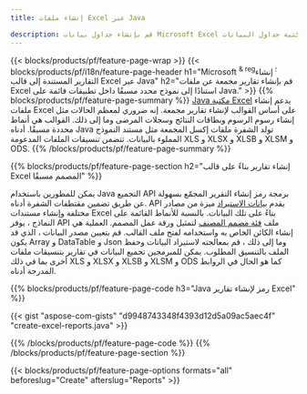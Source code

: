 ```yaml
---
title: إنشاء ملفات Excel عبر Java

description: قم بإنشاء جداول بيانات Microsoft Excel من ورقة نموذج باستخدام مكتبة جداول البيانات Java
---
```

{{< blocks/products/pf/feature-page-wrap >}}
{{< blocks/products/pf/i18n/feature-page-header h1="Microsoft <sup> & reg؛ </sup> إنشاء التقارير المستندة إلى قالب Excel عبر Java" h2="قم بإنشاء تقارير مجمعة عن ملفات Excel استنادًا إلى نموذج محدد مسبقًا داخل تطبيقات قائمة على Java." >}}
{{% blocks/products/pf/feature-page-summary %}}
[Java مكتبة Excel](/cells/java/) يدعم إنشاء ملفات Excel على أساس القوالب لإنشاء تقارير مجمعة. إنه ضروري لمعظم الحالات مثل إنشاء رسوم الرسوم وبطاقات النتائج وسجلات المرضى وما إلى ذلك. القوالب هي أنماط محددة مسبقًا. أدناه Java تولد الشفرة ملفات إكسل المجمعة مثل مستند النموذج المملوء بالبيانات. تتضمن تنسيقات الملفات المدعومة XLS و XLSX و XLSB و XLSM و ODS.
{{% /blocks/products/pf/feature-page-summary %}}

{{% blocks/products/pf/feature-page-section h2="إنشاء تقارير بناءً على قالب Excel المصمم مسبقًا" %}}

يمكن للمطورين باستخدام Java التجميع API برمجة رمز إنشاء التقرير المجمّع بسهولة عن طريق تضمين مقتطفات الشفرة أدناه. API يقدم [بيانات الاستيراد](https://docs.aspose.com/cells/java/import-and-export-data/) ميزة من مصادر مختلفة وإنشاء مستندات Excel بناءً على تلك البيانات. بالنسبة للأنماط القائمة على النماذج ، يوفر API ملف [فئة مصمم المصنف](https://reference.aspose.com/cells/java/com.aspose.cells/WorkbookDesigner) لتمثيل ورقة عمل المصمم. العملية هي إنشاء الكائن الخاص به واستخدامه لفتح ملف القالب. قم بتعيين مصدر البيانات ، الذي قد يكون Array و DataTable و Json وما إلى ذلك ، قم بمعالجته لاستيراد البيانات وحفظ الملف بالتنسيق المطلوب. يمكن للمبرمجين تجميع البيانات في تقارير بتنسيقات ملفات أخرى بما في ذلك XLS و XLSX و XLSB و XLSM و ODS كما هو الحال في الروابط المدرجة أدناه.



{{% blocks/products/pf/feature-page-code h3="Java رمز لإنشاء تقارير Excel" %}}

{{< gist "aspose-com-gists" "d9948743348f4393d12d5a09ac5aec4f" "create-excel-reports.java" >}}

{{% /blocks/products/pf/feature-page-code %}}
{{% /blocks/products/pf/feature-page-section %}}

{{< blocks/products/pf/feature-page-options formats="all" beforeslug="Create" afterslug="Reports" >}}
